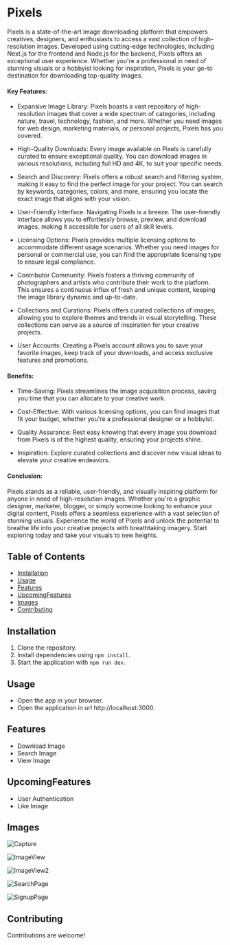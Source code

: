 # Pixels
Pixels is a state-of-the-art image downloading platform that empowers creatives, designers, and enthusiasts to access a vast collection of high-resolution images. Developed using cutting-edge technologies, including Next.js for the frontend and Node.js for the backend, Pixels offers an exceptional user experience. Whether you're a professional in need of stunning visuals or a hobbyist looking for inspiration, Pixels is your go-to destination for downloading top-quality images.

#### Key Features:
* Expansive Image Library: Pixels boasts a vast repository of high-resolution images that cover a wide spectrum of categories, including nature, travel, technology, fashion, and more. Whether you need images for web design, marketing materials, or personal projects, Pixels has you covered.

* High-Quality Downloads: Every image available on Pixels is carefully curated to ensure exceptional quality. You can download images in various resolutions, including full HD and 4K, to suit your specific needs.

* Search and Discovery: Pixels offers a robust search and filtering system, making it easy to find the perfect image for your project. You can search by keywords, categories, colors, and more, ensuring you locate the exact image that aligns with your vision.

* User-Friendly Interface: Navigating Pixels is a breeze. The user-friendly interface allows you to effortlessly browse, preview, and download images, making it accessible for users of all skill levels.

* Licensing Options: Pixels provides multiple licensing options to accommodate different usage scenarios. Whether you need images for personal or commercial use, you can find the appropriate licensing type to ensure legal compliance.

* Contributor Community: Pixels fosters a thriving community of photographers and artists who contribute their work to the platform. This ensures a continuous influx of fresh and unique content, keeping the image library dynamic and up-to-date.

* Collections and Curations: Pixels offers curated collections of images, allowing you to explore themes and trends in visual storytelling. These collections can serve as a source of inspiration for your creative projects.

* User Accounts: Creating a Pixels account allows you to save your favorite images, keep track of your downloads, and access exclusive features and promotions.

#### Benefits:
* Time-Saving: Pixels streamlines the image acquisition process, saving you time that you can allocate to your creative work.

* Cost-Effective: With various licensing options, you can find images that fit your budget, whether you're a professional designer or a hobbyist.

* Quality Assurance: Rest easy knowing that every image you download from Pixels is of the highest quality, ensuring your projects shine.

* Inspiration: Explore curated collections and discover new visual ideas to elevate your creative endeavors.

#### Conclusion:
Pixels stands as a reliable, user-friendly, and visually inspiring platform for anyone in need of high-resolution images. Whether you're a graphic designer, marketer, blogger, or simply someone looking to enhance your digital content, Pixels offers a seamless experience with a vast selection of stunning visuals. Experience the world of Pixels and unlock the potential to breathe life into your creative projects with breathtaking imagery. Start exploring today and take your visuals to new heights.


## Table of Contents

- [Installation](#installation)
- [Usage](#usage)
- [Features](#features)
- [UpcomingFeatures](#upcomingfeatures)
- [Images](#images)
- [Contributing](#contributing)

  

## Installation

1. Clone the repository.
2. Install dependencies using `npm install`.
3. Start the application with `npm run dev`.

## Usage

- Open the app in your browser.
- Open the application in url http://localhost:3000.
  
## Features

- Download Image
- Search Image
- View Image

## UpcomingFeatures
  - User Authentication
  - Like Image

## Images
![Capture](https://github.com/MrunalSolkar12/Pixels/assets/92594125/8234505b-fde4-45c1-a35a-a6535bd3b35e)

![ImageView](https://github.com/MrunalSolkar12/Pixels/assets/92594125/82f747bc-c488-4752-9e6b-73e16cee05c5)

![ImageView2](https://github.com/MrunalSolkar12/Pixels/assets/92594125/f29286b9-d7da-49c1-838b-a684bbb240c7)

![SearchPage](https://github.com/MrunalSolkar12/Pixels/assets/92594125/76780132-6a9a-4e54-9af3-39c216a91379)

![SignupPage](https://github.com/MrunalSolkar12/Pixels/assets/92594125/e627997b-e1e6-45f6-ab25-85079c4ff9e8)



## Contributing
Contributions are welcome!



